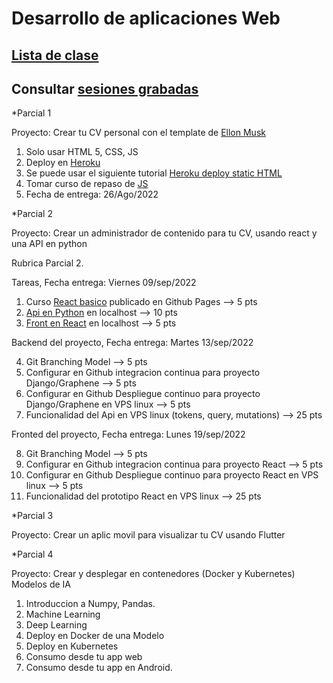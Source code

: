 # Desarrollo de aplicaciones Web
## [Lista de clase](https://docs.google.com/spreadsheets/d/1XnWhZaZ7BDcgLXSc8V_f_W7GoY6Eq0xgrXxldFy0Epg/edit?usp=sharing)
## Consultar [sesiones grabadas](https://drive.google.com/drive/folders/12AKxOWWEjDF_pCybSnD5FQLc-hPGkON6?usp=sharing)

*Parcial 1

Proyecto:  Crear tu CV personal con el template de [Ellon Musk](https://emprendedor.com/el-cv-de-elon-musk-es-de-una-pagina-el-tuyo-deberia-ser-igual/)
1. Solo usar HTML 5, CSS, JS
2. Deploy en [Heroku](https://www.heroku.com/)
3. Se puede usar el siguiente tutorial [Heroku deploy static HTML](https://www.geeksforgeeks.org/how-to-deploy-a-basic-static-html-website-to-heroku/)
4. Tomar curso de repaso de [JS](https://www.freecodecamp.org/learn/javascript-algorithms-and-data-structures/)
5.  Fecha de entrega: 26/Ago/2022


*Parcial 2

Proyecto: Crear un administrador de contenido para tu CV, usando react y una API en python

Rubrica Parcial 2.

Tareas, Fecha entrega:  Viernes 09/sep/2022

1. Curso [React basico](https://www.udemy.com/course/react-js-para-principiantes-desde-cero-curso-gratuito/) publicado en Github Pages --> 5 pts
2. [Api en Python](https://www.howtographql.com/graphql-python/0-introduction/) en localhost --> 10 pts
3. [Front en React](https://www.howtographql.com/react-apollo/1-getting-started/) en localhost --> 5 pts

Backend del proyecto, Fecha entrega:  Martes 13/sep/2022 

4. Git Branching Model --> 5 pts
5. Configurar en Github integracion continua para proyecto Django/Graphene --> 5 pts
6. Configurar en Github Despliegue continuo para proyecto Django/Graphene en VPS linux --> 5 pts
7. Funcionalidad del Api en VPS linux (tokens, query, mutations) --> 25 pts

Fronted del proyecto, Fecha entrega:  Lunes 19/sep/2022

8. Git Branching Model --> 5 pts
9. Configurar en Github integracion continua para proyecto React --> 5 pts
10. Configurar en Github Despliegue continuo para proyecto React en VPS linux --> 5 pts
11. Funcionalidad del prototipo React en VPS linux --> 25 pts

 


*Parcial 3

Proyecto: Crear un aplic movil para visualizar tu CV usando Flutter

*Parcial 4

Proyecto: Crear y desplegar en contenedores (Docker y Kubernetes) Modelos de IA 

1. Introduccion a Numpy, Pandas.
2. Machine Learning
3. Deep Learning
4. Deploy en Docker de una Modelo
5. Deploy en Kubernetes
6. Consumo desde tu app web
7. Consumo desde tu app en Android.
